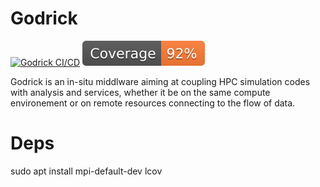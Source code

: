 # Godrick

[![Godrick CI/CD](https://github.com/madreher/Godrick/actions/workflows/ci.yml/badge.svg)](https://github.com/madreher/Godrick/actions/workflows/ci.yml)
[![Coverage badge](https://raw.githubusercontent.com/madreher/Godrick/python-coverage-comment-action-data/badge.svg)](https://htmlpreview.github.io/?https://github.com/madreher/Godrick/blob/python-coverage-comment-action-data/htmlcov/index.html)

Godrick is an in-situ middlware aiming at coupling HPC simulation codes with analysis and services, whether it be on the same compute environement or on remote resources connecting to the flow of data.

# Deps

sudo apt install mpi-default-dev lcov
